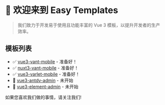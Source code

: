 # 👋 欢迎来到 Easy Templates

> 我们致力于开发易于使用且功能丰富的 Vue 3 模板，以提升开发者的生产效率。

## 模板列表

- ✅ [vue3-vant-mobile](https://github.com/easy-temps/vue3-vant-mobile) - 准备好！
- ✅ [nuxt3-vant-mobile](https://github.com/easy-temps/nuxt3-vant-mobile) - 准备好！
- ✅ [vue3-varlet-mobile](https://github.com/easy-temps/vue3-varlet-mobile) - 准备好！
- 🚧 [vue3-antdv-admin](https://github.com/easy-temps/vue3-antdv-admin) - 未开始
- 🚧 [vue3-element-admin](https://github.com/easy-temps/vue3-element-admin) - 未开始

如果您喜欢我们做的事情，请关注我们!
